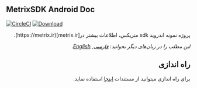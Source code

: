 ## MetrixSDK Android Doc
[![CircleCI](https://circleci.com/gh/metrixorg/MetrixSDK-AndroidSample.svg?style=svg)](https://circleci.com/gh/metrixorg/MetrixSDK-AndroidSample)
[ ![Download](https://api.bintray.com/packages/metrixorg/maven/metrix-sdk-android/images/download.svg) ](https://bintray.com/metrixorg/maven/metrix-sdk-android/_latestVersion)
<div dir="rtl">
پروژه نمونه اندروید sdk متریکس، اطلاعات بیشتر در[metrix.ir](https://metrix.ir).

*این مطلب را در زبان‌های دیگر بخوانید: [فارسی](README.md), [English](README.en.md).*

<h2>راه اندازی</h2>

برای راه اندازی میتوانید از مستندات [اینجا](https://metrix.ir/docs/sdk/android) استفاده نماید. 

</div>

